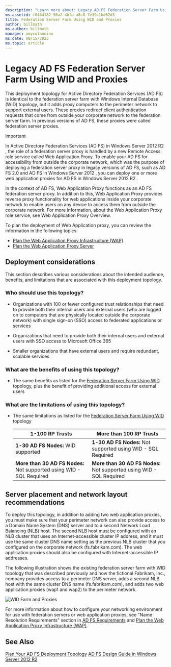 ```yaml
---
description: "Learn more about: Legacy AD FS Federation Server Farm Using WID and Proxies"
ms.assetid: f0464182-56a2-4bfa-a8c8-7e39c1bd62d3
title: Federation Server Farm Using WID and Proxies
author: billmath
ms.author: billmath
manager: amycolannino
ms.date: 08/15/2023
ms.topic: article
---
```


# Legacy AD FS Federation Server Farm Using WID and Proxies

This deployment topology for Active Directory Federation Services (AD FS) is identical to the federation server farm with Windows Internal Database (WID) topology, but it adds proxy computers to the perimeter network to support external users. These proxies redirect client authentication requests that come from outside your corporate network to the federation server farm. In previous versions of AD FS, these proxies were called federation server proxies.

> [!IMPORTANT]
> In Active Directory Federation Services (AD FS) in  Windows Server 2012 R2 , the role of a federation server proxy is handled by a new Remote Access role service called Web Application Proxy. To enable your AD FS for accessibility from outside the corporate network, which was the purpose of deploying a federation server proxy in legacy versions of AD FS, such as AD FS 2.0 and AD FS in  Windows Server 2012 , you can deploy one or more web application proxies for AD FS in  Windows Server 2012 R2 .
>
> In the context of AD FS, Web Application Proxy functions as an AD FS federation server proxy. In addition to this, Web Application Proxy provides reverse proxy functionality for web applications inside your corporate network to enable users on any device to access them from outside the corporate network. For more information, about the Web Application Proxy role service, see Web Application Proxy Overview.
>
> To plan the deployment of Web Application proxy, you can review the information in the following topics:
>
> - [Plan the Web Application Proxy Infrastructure (WAP)](/previous-versions/orphan-topics/ws.11/dn383648(v=ws.11))
> - [Plan the Web Application Proxy Server](/previous-versions/orphan-topics/ws.11/dn383647(v=ws.11))

## Deployment considerations
This section describes various considerations about the intended audience, benefits, and limitations that are associated with this deployment topology.

### Who should use this topology?

- Organizations with 100 or fewer configured trust relationships that need to provide both their internal users and external users (who are logged on to computers that are physically located outside the corporate network) with single sign-on (SSO) access to federated applications or services

- Organizations that need to provide both their internal users and external users with SSO access to Microsoft Office 365

- Smaller organizations that have external users and require redundant, scalable services

### What are the benefits of using this topology?

- The same benefits as listed for the [Federation Server Farm Using WID](Federation-Server-Farm-Using-WID.md) topology, plus the benefit of providing additional access for external users

### What are the limitations of using this topology?

- The same limitations as listed for the [Federation Server Farm Using WID](Federation-Server-Farm-Using-WID.md) topology

    | 1-100 RP Trusts | More than 100 RP Trusts |
    |--|--|
    | **1-30 AD FS Nodes:** WID supported | **1-30 AD FS Nodes:** Not supported using WID - SQL Required |
    | **More than 30 AD FS Nodes:** Not supported using WID - SQL Required | **More than 30 AD FS Nodes:** Not supported using WID - SQL Required |

## Server placement and network layout recommendations
To deploy this topology, in addition to adding two web application proxies, you must make sure that your perimeter network can also provide access to a Domain Name System (DNS) server and to a second Network Load Balancing (NLB) host. The second NLB host must be configured with an NLB cluster that uses an Internet-accessible cluster IP address, and it must use the same cluster DNS name setting as the previous NLB cluster that you configured on the corporate network (fs.fabrikam.com). The web application proxies should also be configured with Internet-accessible IP addresses.

The following illustration shows the existing federation server farm with WID topology that was described previously and how the fictional Fabrikam, Inc., company provides access to a perimeter DNS server, adds a second NLB host with the same cluster DNS name (fs.fabrikam.com), and adds two web application proxies (wap1 and wap2) to the perimeter network.

![WID Farm and Proxies](media/WIDFarmADFSBlue.gif)

For more information about how to configure your networking environment for use with federation servers or web application proxies, see "Name Resolution Requirements" section in [AD FS Requirements](AD-FS-Requirements.md) and [Plan the Web Application Proxy Infrastructure (WAP)](/previous-versions/orphan-topics/ws.11/dn383648(v=ws.11)).

## See Also
[Plan Your AD FS Deployment Topology](Plan-Your-AD-FS-Deployment-Topology.md)
[AD FS Design Guide in Windows Server 2012 R2](AD-FS-Design-Guide-in-Windows-Server-2012-R2.md)

